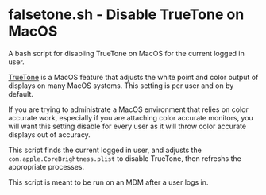 # falsetone.sh - Disable TrueTone on MacOS
A bash script for disabling TrueTone on MacOS for the current logged in user.

[TrueTone](https://support.apple.com/en-us/HT208909) is a MacOS feature that adjusts the white point and color output of displays on many MacOS systems. This setting is per user and on by default. 

If you are trying to administrate a MacOS environment that relies on color accurate work, especially if you are attaching color accurate monitors, you will want this setting disable for every user as it will throw color accurate displays out of accuracy.

This script finds the current logged in user, and adjusts the `com.apple.CoreBrightness.plist` to disable TrueTone, then refreshs the appropriate processes.

This script is meant to be run on an MDM after a user logs in. 
